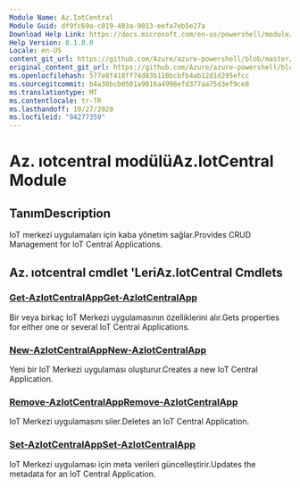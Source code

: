 ```yaml
---
Module Name: Az.IotCentral
Module Guid: df9fc69a-c019-403a-9013-eefa7eb5e27a
Download Help Link: https://docs.microsoft.com/en-us/powershell/module/az.iotcentral
Help Version: 0.1.0.0
Locale: en-US
content_git_url: https://github.com/Azure/azure-powershell/blob/master/src/IotCentral/IotCentral/help/Az.IotCentral.md
original_content_git_url: https://github.com/Azure/azure-powershell/blob/master/src/IotCentral/IotCentral/help/Az.IotCentral.md
ms.openlocfilehash: 577e8f418ff74d83b110bcbfb4ab12d1d295efcc
ms.sourcegitcommit: b4a38bcb0501a9016a4998efd377aa75d3ef9ce8
ms.translationtype: MT
ms.contentlocale: tr-TR
ms.lasthandoff: 10/27/2020
ms.locfileid: "94277359"
---
```

# <span data-ttu-id="6abc5-101">Az. ıotcentral modülü</span><span class="sxs-lookup"><span data-stu-id="6abc5-101">Az.IotCentral Module</span></span>
## <span data-ttu-id="6abc5-102">Tanım</span><span class="sxs-lookup"><span data-stu-id="6abc5-102">Description</span></span>
<span data-ttu-id="6abc5-103">IoT merkezi uygulamaları için kaba yönetim sağlar.</span><span class="sxs-lookup"><span data-stu-id="6abc5-103">Provides CRUD Management for IoT Central Applications.</span></span>

## <span data-ttu-id="6abc5-104">Az. ıotcentral cmdlet 'Leri</span><span class="sxs-lookup"><span data-stu-id="6abc5-104">Az.IotCentral Cmdlets</span></span>
### [<span data-ttu-id="6abc5-105">Get-AzIotCentralApp</span><span class="sxs-lookup"><span data-stu-id="6abc5-105">Get-AzIotCentralApp</span></span>](Get-AzIotCentralApp.md)
<span data-ttu-id="6abc5-106">Bir veya birkaç IoT Merkezi uygulamasının özelliklerini alır.</span><span class="sxs-lookup"><span data-stu-id="6abc5-106">Gets properties for either one or several IoT Central Applications.</span></span>

### [<span data-ttu-id="6abc5-107">New-AzIotCentralApp</span><span class="sxs-lookup"><span data-stu-id="6abc5-107">New-AzIotCentralApp</span></span>](New-AzIotCentralApp.md)
<span data-ttu-id="6abc5-108">Yeni bir IoT Merkezi uygulaması oluşturur.</span><span class="sxs-lookup"><span data-stu-id="6abc5-108">Creates a new IoT Central Application.</span></span>

### [<span data-ttu-id="6abc5-109">Remove-AzIotCentralApp</span><span class="sxs-lookup"><span data-stu-id="6abc5-109">Remove-AzIotCentralApp</span></span>](Remove-AzIotCentralApp.md)
<span data-ttu-id="6abc5-110">IoT Merkezi uygulamasını siler.</span><span class="sxs-lookup"><span data-stu-id="6abc5-110">Deletes an IoT Central Application.</span></span>

### [<span data-ttu-id="6abc5-111">Set-AzIotCentralApp</span><span class="sxs-lookup"><span data-stu-id="6abc5-111">Set-AzIotCentralApp</span></span>](Set-AzIotCentralApp.md)
<span data-ttu-id="6abc5-112">IoT Merkezi uygulaması için meta verileri güncelleştirir.</span><span class="sxs-lookup"><span data-stu-id="6abc5-112">Updates the metadata for an IoT Central Application.</span></span>

